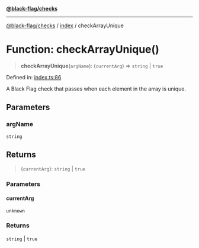 [**@black-flag/checks**](../../README.md)

***

[@black-flag/checks](../../README.md) / [index](../README.md) / checkArrayUnique

# Function: checkArrayUnique()

> **checkArrayUnique**(`argName`): (`currentArg`) => `string` \| `true`

Defined in: [index.ts:86](https://github.com/Xunnamius/black-flag/blob/71fb899c234fc323c29cb18953ef38f3487604b2/packages/checks/src/index.ts#L86)

A Black Flag check that passes when each element in the array is unique.

## Parameters

### argName

`string`

## Returns

> (`currentArg`): `string` \| `true`

### Parameters

#### currentArg

`unknown`

### Returns

`string` \| `true`

